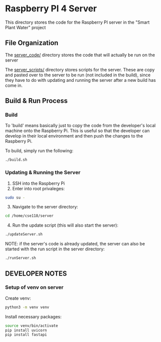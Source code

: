 # Raspberry PI 4 Server
This directory stores the code for the Raspberry PI server in the "Smart Plant Water" project

## File Organization
The [server_code/](server_code/) directory stores the code that will actually be run on the server

The [server_scripts/](server_scripts/) directory stores scripts for the server. These are copy and pasted over to the server to be run (not included in the build), since they have to do with updating and running the server after a new build has come in.

## Build & Run Process
### Build
To 'build' means basically just to copy the code from the developer's local machine onto the Raspberry Pi. This is useful so that the developer can develop in their local environment and then push the changes to the Raspberry Pi.

To build, simply run the following:
```sh
./build.sh
```
### Updating & Running the Server
1. SSH into the Raspberry Pi
2. Enter into root privaleges:
```sh
sudo su -
```
3. Navigate to the server directory:
```sh
cd /home/cse118/server
```
4. Run the update script (this will also start the server):
```sh
./updateServer.sh
```
NOTE: if the server's code is already updated, the server can also be started with the run script in the server directory:
```sh
./runServer.sh
```



## DEVELOPER NOTES
### Setup of venv on server
Create venv:
```sh
python3 -m venv venv
```
Install necessary packages:
```sh
source venv/bin/activate
pip install uvicorn
pip install fastapi
```

